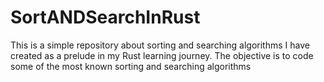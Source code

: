 # SortANDSearchInRust
This is a simple repository about sorting and searching algorithms I have created as a prelude in my Rust learning journey. The objective is to code some of the most known sorting and searching algorithms

